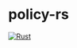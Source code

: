 # policy-rs

[![Rust](https://github.com/ntoskrnl7/policy-rs/actions/workflows/rust.yml/badge.svg)](https://github.com/ntoskrnl7/policy-rs/actions/workflows/rust.yml)
